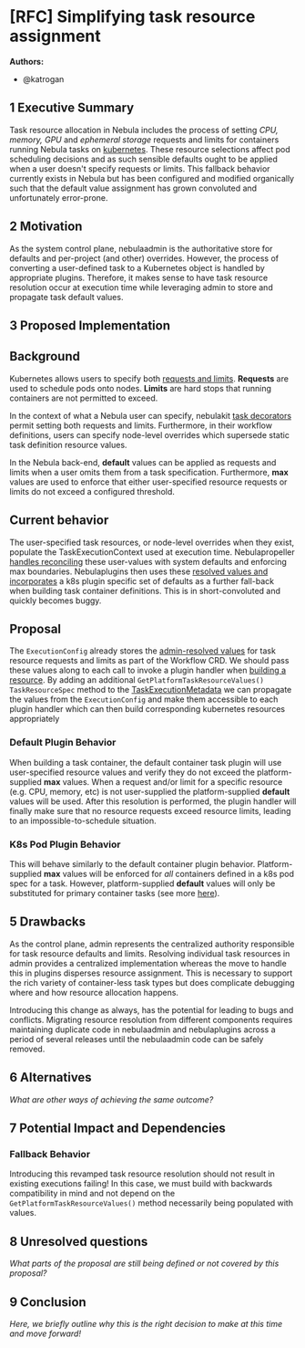 # [RFC] Simplifying task resource assignment

**Authors:**

- @katrogan

## 1 Executive Summary

Task resource allocation in Nebula includes the process of setting *CPU, memory, GPU* and *ephemeral storage* requests and limits for containers running Nebula tasks on [kubernetes](https://docs.nebula.org/projects/cookbook/en/latest/native_backend_plugins.html#native-backend-plugins). These resource selections affect pod scheduling decisions and as such sensible defaults ought to be applied when a user doesn't specify requests or limits. This fallback behavior currently exists in Nebula but has been configured and modified organically such that the default value assignment has grown convoluted and unfortunately error-prone.

## 2 Motivation

As the system control plane, nebulaadmin is the authoritative store for defaults and per-project (and other) overrides. However, the process of converting a user-defined task to a Kubernetes object is handled by appropriate plugins. Therefore, it makes sense to have task resource resolution occur at execution time while leveraging admin to store and propagate task default values.

## 3 Proposed Implementation

Background
----------
Kubernetes allows users to specify both [requests and limits](https://kubernetes.io/docs/concepts/configuration/manage-resources-containers/). **Requests** are used to schedule pods onto nodes. **Limits** are hard stops that running containers are not permitted to exceed.

In the context of what a Nebula user can specify, nebulakit [task decorators](https://docs.nebula.org/projects/nebulakit/en/latest/generated/nebulakit.task.html#nebulakit-task) permit setting both requests and limits. Furthermore, in their workflow definitions, users can specify node-level overrides which supersede static task definition resource values.

In the Nebula back-end, **default** values can be applied as requests and limits when a user omits them from a task specification. Furthermore, **max** values are used to enforce that either user-specified resource requests or limits do not exceed a configured threshold.

Current behavior
----------------
The user-specified task resources, or node-level overrides when they exist, populate the TaskExecutionContext used at execution time. Nebulapropeller [handles reconciling](https://github.com/nebulaclouds/nebulapropeller/blob/a7e6ed2762ac7dea677f0a5ba1ca3556b51c262c/pkg/controller/nodes/task/taskexec_context.go#L187,L207) these user-values with system defaults and enforcing max boundaries. Nebulaplugins then uses these [resolved values and incorporates](https://github.com/nebulaclouds/nebulaplugins/blob/ab659fa0d973cad98fdabd1ad4d77def5456c3e7/go/tasks/pluginmachinery/nebulak8s/container_helper.go#L164,L178) a k8s plugin specific set of defaults as a further fall-back when building task container definitions. This is in short-convoluted and quickly becomes buggy.

Proposal
--------
The `ExecutionConfig` already stores the [admin-resolved values](https://github.com/nebulaclouds/nebulapropeller/blob/master/pkg/apis/nebulaworkflow/v1alpha1/execution_config.go#L28,L30) for task resource requests and limits as part of the Workflow CRD. We should pass these values along to each call to invoke a plugin handler when [building a resource](https://github.com/nebulaclouds/nebulaplugins/blob/bd6c1b60f09907706683863187fe387e7e373c0e/go/tasks/pluginmachinery/k8s/plugin.go#L84). By adding an additional `GetPlatformTaskResourceValues() TaskResourceSpec` method to the [TaskExecutionMetadata](https://github.com/nebulaclouds/nebulaplugins/blob/93b339a71b32b8b43cf0e5cf3cfb17ef3dae0b5c/go/tasks/pluginmachinery/core/exec_metadata.go#L24) we can propagate the values from the `ExecutionConfig` and make them accessible to each plugin handler which can then build corresponding kubernetes resources appropriately

### Default Plugin Behavior
When building a task container, the default container task plugin will use user-specified resource values and verify they do not exceed the platform-supplied **max** values. When a request and/or limit for a specific resource (e.g. CPU, memory, etc) is not user-supplied the platform-supplied **default** values will be used. After this resolution is performed, the plugin handler will finally make sure that no resource requests exceed resource limits, leading to an impossible-to-schedule situation.

### K8s Pod Plugin Behavior
This will behave similarly to the default container plugin behavior. Platform-supplied **max** values will be enforced for *all* containers defined in a k8s pod spec for a task. However, platform-supplied **default** values will only be substituted for primary container tasks (see more [here](https://docs.nebula.org/projects/cookbook/en/latest/auto/integrations/kubernetes/pod/pod.html#sphx-glr-auto-integrations-kubernetes-pod-pod-py)).



## 5 Drawbacks

As the control plane, admin represents the centralized authority responsible for task resource defaults and limits. Resolving individual task resources in admin provides a centralized implementation whereas the move to handle this in plugins disperses resource assignment. This is necessary to support the rich variety of container-less task types but does complicate debugging where and how resource allocation happens.

Introducing this change as always, has the potential for leading to bugs and conflicts. Migrating resource resolution from different components requires maintaining duplicate code in nebulaadmin and nebulaplugins across a period of several releases until the nebulaadmin code can be safely removed.

## 6 Alternatives

*What are other ways of achieving the same outcome?*

## 7 Potential Impact and Dependencies

### Fallback Behavior
Introducing this revamped task resource resolution should not result in existing executions failing! In this case, we must build with backwards compatibility in mind and not depend on the `GetPlatformTaskResourceValues()` method necessarily being populated with values. 

## 8 Unresolved questions

*What parts of the proposal are still being defined or not covered by this proposal?*

## 9 Conclusion

*Here, we briefly outline why this is the right decision to make at this time and move forward!*
